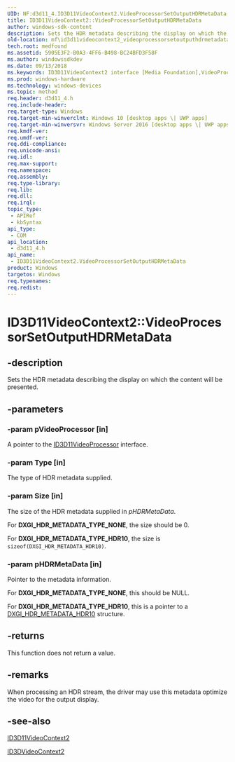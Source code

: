 ```yaml
---
UID: NF:d3d11_4.ID3D11VideoContext2.VideoProcessorSetOutputHDRMetaData
title: ID3D11VideoContext2::VideoProcessorSetOutputHDRMetaData
author: windows-sdk-content
description: Sets the HDR metadata describing the display on which the content will be presented.
old-location: mf\id3d11videocontext2_videoprocessorsetoutputhdrmetadata.htm
tech.root: medfound
ms.assetid: 5905E3F2-B0A3-4FF6-B498-BC24BFD3F58F
ms.author: windowssdkdev
ms.date: 09/13/2018
ms.keywords: ID3D11VideoContext2 interface [Media Foundation],VideoProcessorSetOutputHDRMetaData method, ID3D11VideoContext2.VideoProcessorSetOutputHDRMetaData, ID3D11VideoContext2::VideoProcessorSetOutputHDRMetaData, VideoProcessorSetOutputHDRMetaData, VideoProcessorSetOutputHDRMetaData method [Media Foundation], VideoProcessorSetOutputHDRMetaData method [Media Foundation],ID3D11VideoContext2 interface, d3d11_4/ID3D11VideoContext2::VideoProcessorSetOutputHDRMetaData, mf.id3d11videocontext2_videoprocessorsetoutputhdrmetadata
ms.prod: windows-hardware
ms.technology: windows-devices
ms.topic: method
req.header: d3d11_4.h
req.include-header: 
req.target-type: Windows
req.target-min-winverclnt: Windows 10 [desktop apps \| UWP apps]
req.target-min-winversvr: Windows Server 2016 [desktop apps \| UWP apps]
req.kmdf-ver: 
req.umdf-ver: 
req.ddi-compliance: 
req.unicode-ansi: 
req.idl: 
req.max-support: 
req.namespace: 
req.assembly: 
req.type-library: 
req.lib: 
req.dll: 
req.irql: 
topic_type:
 - APIRef
 - kbSyntax
api_type:
 - COM
api_location:
 - d3d11_4.h
api_name:
 - ID3D11VideoContext2.VideoProcessorSetOutputHDRMetaData
product: Windows
targetos: Windows
req.typenames: 
req.redist: 
---
```


# ID3D11VideoContext2::VideoProcessorSetOutputHDRMetaData


## -description


Sets the HDR metadata describing the display on which the content will be presented.


## -parameters




### -param pVideoProcessor [in]

A pointer to the <a href="https://msdn.microsoft.com/AF6F6781-A7F9-4196-8E91-FDFDD1924E24">ID3D11VideoProcessor</a> interface.


### -param Type [in]

The type of HDR metadata supplied.


### -param Size [in]

The size of the HDR metadata supplied in <i>pHDRMetaData</i>.

For <b>DXGI_HDR_METADATA_TYPE_NONE</b>, the size should be 0.

For <b>DXGI_HDR_METADATA_TYPE_HDR10</b>, the size is <code>sizeof(DXGI_HDR_METADATA_HDR10)</code>.


### -param pHDRMetaData [in]

Pointer to the metadata information.

For <b>DXGI_HDR_METADATA_TYPE_NONE</b>, this should be NULL.

For <b>DXGI_HDR_METADATA_TYPE_HDR10</b>, this is a pointer to a <a href="https://msdn.microsoft.com/67A53A43-121F-4D83-AACC-D25D58123BE1">DXGI_HDR_METADATA_HDR10</a> structure.


## -returns



This function does not return a value.




## -remarks



When processing an HDR stream, the driver may use this metadata optimize the video for the output display.




## -see-also




<a href="https://msdn.microsoft.com/E3FB5478-31CD-4AE3-BEA0-18823C4A4D3E">ID3D11VideoContext2</a>



<a href="https://msdn.microsoft.com/library/Mt808594(v=VS.85).aspx">ID3DVideoContext2</a>
 

 

